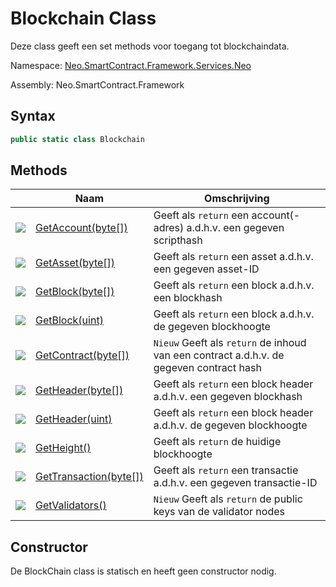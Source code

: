 # Blockchain Class

Deze class geeft een set methods voor toegang tot blockchaindata.

Namespace: [Neo.SmartContract.Framework.Services.Neo](../neo.md)

Assembly: Neo.SmartContract.Framework

## Syntax

```c#
public static class Blockchain
```

## Methods

| | Naam | Omschrijving |
| ---------------------------------------- | ---------------------------------------- | -------------------- |
| ![](https://i-msdn.sec.s-msft.com/dynimg/IC91302.jpeg) | [GetAccount(byte[])](Blockchain/GetAccount.md) | Geeft als `return` een account(-adres) a.d.h.v. een gegeven scripthash |
| ![](https://i-msdn.sec.s-msft.com/dynimg/IC91302.jpeg) | [GetAsset(byte[])](Blockchain/GetAsset.md) | Geeft als `return` een asset a.d.h.v. een gegeven asset-ID         |
| ![](https://i-msdn.sec.s-msft.com/dynimg/IC91302.jpeg) | [GetBlock(byte[])](Blockchain/GetBlock.md) | Geeft als `return` een block a.d.h.v. een blockhash      |
| ![](https://i-msdn.sec.s-msft.com/dynimg/IC91302.jpeg) | [GetBlock(uint)](Blockchain/GetBlock2.md) | Geeft als `return` een block a.d.h.v. de gegeven blockhoogte          |
| ![](https://i-msdn.sec.s-msft.com/dynimg/IC91302.jpeg) | [GetContract(byte[])](Blockchain/GetContract.md) | `Nieuw` Geeft als `return`  de inhoud van een contract a.d.h.v. de gegeven contract hash   |
| ![](https://i-msdn.sec.s-msft.com/dynimg/IC91302.jpeg) | [GetHeader(byte[])](Blockchain/GetHeader.md) | Geeft als `return` een block header a.d.h.v. een gegeven blockhash     |
| ![](https://i-msdn.sec.s-msft.com/dynimg/IC91302.jpeg) | [GetHeader(uint)](Blockchain/GetHeader2.md) | Geeft als `return` een block header a.d.h.v. de gegeven blockhoogte         |
| ![](https://i-msdn.sec.s-msft.com/dynimg/IC91302.jpeg) | [GetHeight()](Blockchain/GetHeight.md)   | Geeft als `return` de huidige blockhoogte             |
| ![](https://i-msdn.sec.s-msft.com/dynimg/IC91302.jpeg) | [GetTransaction(byte[])](Blockchain/GetTransaction.md) | Geeft als `return` een transactie a.d.h.v. een gegeven transactie-ID         |
| ![](https://i-msdn.sec.s-msft.com/dynimg/IC91302.jpeg) | [GetValidators()](Blockchain/GetValidators.md) | `Nieuw` Geeft als `return` de public keys van de validator nodes       |

## Constructor

De BlockChain class is statisch en heeft geen constructor nodig.
